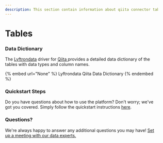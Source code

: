 ```yaml
---
description: This section contain information about qiita connector tables information
---
```


# Tables

### Data Dictionary

The [Lyftrondata](https://www.lyftrondata.com/) driver for [Qiita](None/)[ ](https://www.lyftrondata.com/integration/qiita/)provides a detailed data dictionary of the tables with data types and column names.

{% embed url="None" %}
Lyftrondata Qiita Data Dictionary
{% endembed %}

### Quickstart Steps

Do you have questions about how to use the platform? Don't worry; we've got you covered. Simply follow the quickstart instructions [here](../README.md).

### Questions? <a href="#questions" id="questions"></a>

We're always happy to answer any additional questions you may have! [Set up a meeting with our data experts.](https://www.lyftrondata.com/book-a-meeting/)

